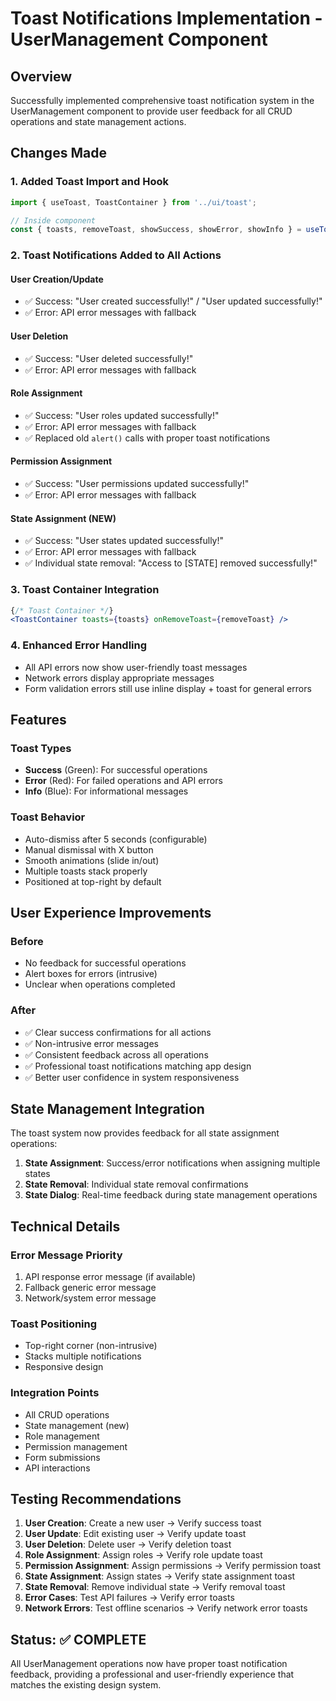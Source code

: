 # Toast Notifications Implementation - UserManagement Component

## Overview
Successfully implemented comprehensive toast notification system in the UserManagement component to provide user feedback for all CRUD operations and state management actions.

## Changes Made

### 1. Added Toast Import and Hook
```jsx
import { useToast, ToastContainer } from '../ui/toast';

// Inside component
const { toasts, removeToast, showSuccess, showError, showInfo } = useToast();
```

### 2. Toast Notifications Added to All Actions

#### User Creation/Update
- ✅ Success: "User created successfully!" / "User updated successfully!"
- ✅ Error: API error messages with fallback

#### User Deletion
- ✅ Success: "User deleted successfully!"
- ✅ Error: API error messages with fallback

#### Role Assignment
- ✅ Success: "User roles updated successfully!"
- ✅ Error: API error messages with fallback
- ✅ Replaced old `alert()` calls with proper toast notifications

#### Permission Assignment
- ✅ Success: "User permissions updated successfully!"
- ✅ Error: API error messages with fallback

#### State Assignment (NEW)
- ✅ Success: "User states updated successfully!"
- ✅ Error: API error messages with fallback
- ✅ Individual state removal: "Access to [STATE] removed successfully!"

### 3. Toast Container Integration
```jsx
{/* Toast Container */}
<ToastContainer toasts={toasts} onRemoveToast={removeToast} />
```

### 4. Enhanced Error Handling
- All API errors now show user-friendly toast messages
- Network errors display appropriate messages
- Form validation errors still use inline display + toast for general errors

## Features

### Toast Types
- **Success** (Green): For successful operations
- **Error** (Red): For failed operations and API errors
- **Info** (Blue): For informational messages

### Toast Behavior
- Auto-dismiss after 5 seconds (configurable)
- Manual dismissal with X button
- Smooth animations (slide in/out)
- Multiple toasts stack properly
- Positioned at top-right by default

## User Experience Improvements

### Before
- No feedback for successful operations
- Alert boxes for errors (intrusive)
- Unclear when operations completed

### After
- ✅ Clear success confirmations for all actions
- ✅ Non-intrusive error messages
- ✅ Consistent feedback across all operations
- ✅ Professional toast notifications matching app design
- ✅ Better user confidence in system responsiveness

## State Management Integration

The toast system now provides feedback for all state assignment operations:

1. **State Assignment**: Success/error notifications when assigning multiple states
2. **State Removal**: Individual state removal confirmations
3. **State Dialog**: Real-time feedback during state management operations

## Technical Details

### Error Message Priority
1. API response error message (if available)
2. Fallback generic error message
3. Network/system error message

### Toast Positioning
- Top-right corner (non-intrusive)
- Stacks multiple notifications
- Responsive design

### Integration Points
- All CRUD operations
- State management (new)
- Role management
- Permission management
- Form submissions
- API interactions

## Testing Recommendations

1. **User Creation**: Create a new user → Verify success toast
2. **User Update**: Edit existing user → Verify update toast
3. **User Deletion**: Delete user → Verify deletion toast
4. **Role Assignment**: Assign roles → Verify role update toast
5. **Permission Assignment**: Assign permissions → Verify permission toast
6. **State Assignment**: Assign states → Verify state assignment toast
7. **State Removal**: Remove individual state → Verify removal toast
8. **Error Cases**: Test API failures → Verify error toasts
9. **Network Errors**: Test offline scenarios → Verify network error toasts

## Status: ✅ COMPLETE

All UserManagement operations now have proper toast notification feedback, providing a professional and user-friendly experience that matches the existing design system.
